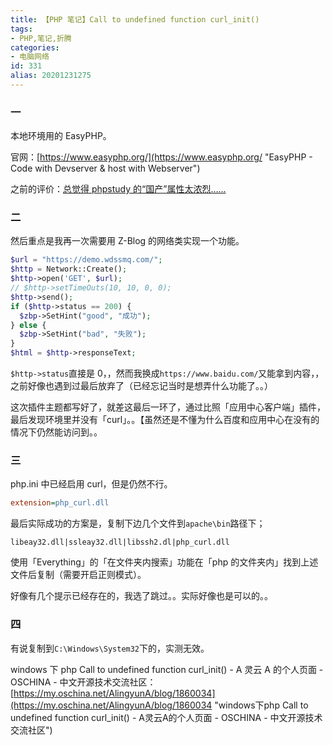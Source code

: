 ```yaml
---
title: 【PHP 笔记】Call to undefined function curl_init()
tags:
- PHP,笔记,折腾
categories:
- 电脑网络
id: 331
alias: 20201231275
---
```


### 一

本地环境用的 EasyPHP。

官网：[https://www.easyphp.org/](https://www.easyphp.org/ "EasyPHP - Code with Devserver & host with Webserver")

之前的评价：[总觉得 phpstudy 的“国产”属性太浓烈……](https://www.wdssmq.com/post/20200325228.html "总觉得phpstudy的“国产”属性太浓烈……")

### 二

然后重点是我再一次需要用 Z-Blog 的网络类实现一个功能。

```php
$url = "https://demo.wdssmq.com/";
$http = Network::Create();
$http->open('GET', $url);
// $http->setTimeOuts(10, 10, 0, 0);
$http->send();
if ($http->status == 200) {
  $zbp->SetHint("good", "成功");
} else {
  $zbp->SetHint("bad", "失败");
}
$html = $http->responseText;
```

`$http->status`直接是 0，，然而我换成`https://www.baidu.com/`又能拿到内容，，之前好像也遇到过最后放弃了（已经忘记当时是想弄什么功能了。。）

这次插件主题都写好了，就差这最后一环了，通过比照「应用中心客户端」插件，最后发现环境里并没有「curl」。。【虽然还是不懂为什么百度和应用中心在没有的情况下仍然能访问到。。

### 三

php.ini 中已经启用 curl，但是仍然不行。

```ini
extension=php_curl.dll
```

最后实际成功的方案是，复制下边几个文件到`apache\bin`路径下；

`libeay32.dll|ssleay32.dll|libssh2.dl|php_curl.dll`

使用「Everything」的「在文件夹内搜索」功能在「php 的文件夹内」找到上述文件后复制（需要开启正则模式）。

好像有几个提示已经存在的，我选了跳过。。实际好像也是可以的。。

### 四

有说复制到`C:\Windows\System32`下的，实测无效。

windows 下 php Call to undefined function curl\_init() - A 灵云 A 的个人页面 - OSCHINA - 中文开源技术交流社区：[https://my.oschina.net/AlingyunA/blog/1860034](https://my.oschina.net/AlingyunA/blog/1860034 "windows下php Call to undefined function curl\_init() - A灵云A的个人页面 - OSCHINA - 中文开源技术交流社区")

<!--331-->
